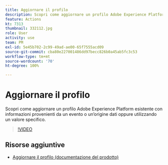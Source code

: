 ```yaml
---
title: Aggiornare il profilo
description: Scopri come aggiornare un profilo Adobe Experience Platform esistente con informazioni provenienti da un evento o un’origine dati oppure utilizzando un valore specifico.
feature: Actions
kt: 7313
thumbnail: 332112.jpg
role: User
activity: use
team: PM
exl-id: 5e45b702-2c99-49ad-ae00-65f7555acd09
source-git-commit: cba80e227001486dd97becc826b0a45ab5fc3c53
workflow-type: tm+mt
source-wordcount: '70'
ht-degree: 100%

---
```


# Aggiornare il profilo

Scopri come aggiornare un profilo Adobe Experience Platform esistente con informazioni provenienti da un evento o un’origine dati oppure utilizzando un valore specifico.

>[!VIDEO](https://video.tv.adobe.com/v/332112?quality=12&learn=on)

## Risorse aggiuntive

* [Aggiornare il profilo (documentazione del prodotto)](https://experienceleague.adobe.com/docs/journeys/using/building-journeys/about-journey-building/action-activities/update-profiles.html?lang=it#important-notes)

